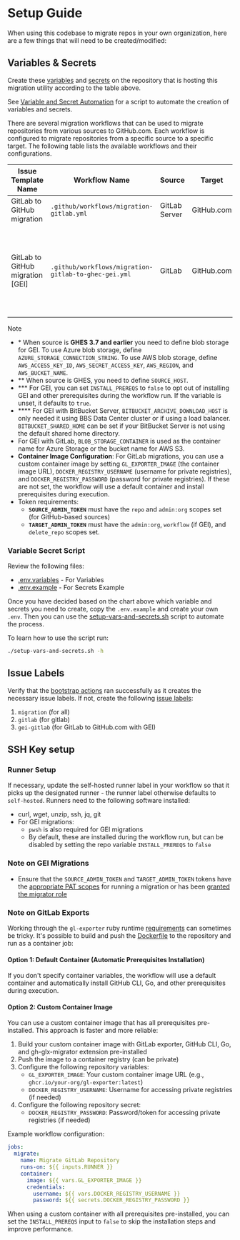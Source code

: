 # Setup Guide

When using this codebase to migrate repos in your own organization, here are a few things that will need to be created/modified:

## Variables & Secrets

Create these [variables](https://docs.github.com/en/actions/learn-github-actions/variables#creating-configuration-variables-for-a-repository) and [secrets](https://docs.github.com/en/actions/security-guides/encrypted-secrets#creating-encrypted-secrets-for-a-repository) on the repository that is hosting this migration utility according to the table above.

See [Variable and Secret Automation](#variable-secret-script) for a script to automate the creation of variables and secrets.

There are several migration workflows that can be used to migrate repositories from various sources to GitHub.com. Each workflow is configured to migrate repositories from a specific source to a specific target. The following table lists the available workflows and their configurations.

| Issue Template Name | Workflow Name | Source | Target | Vars | Secrets | Notes |
|---------------|---------------|--------|--------|-------|-------|-------|
| GitLab to GitHub migration | `.github/workflows/migration-gitlab.yml` | GitLab Server | GitHub.com | SOURCE_ADMIN_USERNAME SOURCE_HOST TARGET_ORGANIZATION | SOURCE_ADMIN_TOKEN TARGET_ADMIN_TOKEN | |
| GitLab to GitHub migration [GEI] | `.github/workflows/migration-gitlab-to-ghec-gei.yml` | GitLab | GitHub.com | TARGET_ORGANIZATION TARGET_HOST SOURCE_ADMIN_USERNAME SOURCE_HOST GITHUB_STORAGE AWS_REGION AZURE_STORAGE_ACCOUNT BLOB_STORAGE_CONTAINER GL_EXPORTER_IMAGE DOCKER_REGISTRY_USERNAME | TARGET_ADMIN_TOKEN SOURCE_ADMIN_TOKEN AZURE_STORAGE_ACCESS_KEY AWS_ACCESS_KEY_ID AWS_SECRET_ACCESS_KEY DOCKER_REGISTRY_PASSWORD | |

> [!NOTE]
> - \* When source is **GHES 3.7 and earlier** you need to define blob storage for GEI. To use Azure blob storage, define `AZURE_STORAGE_CONNECTION_STRING`. To use AWS blob storage, define `AWS_ACCESS_KEY_ID`, `AWS_SECRET_ACCESS_KEY`, `AWS_REGION`, and `AWS_BUCKET_NAME`.
> - ** When source is GHES, you need to define `SOURCE_HOST`.
> - *** For GEI, you can set `INSTALL_PREREQS` to `false` to opt out of installing GEI and other prerequisites during the workflow run. If the variable is unset, it defaults to `true`.
> - **** For GEI with BitBucket Server, `BITBUCKET_ARCHIVE_DOWNLOAD_HOST` is only needed it using BBS Data Center cluster or if using a load balancer. `BITBUCKET_SHARED_HOME` can be set if your BitBucket Server is not using the default shared home directory.
> - For GEI with GitLab, `BLOB_STORAGE_CONTAINER` is used as the container name for Azure Storage or the bucket name for AWS S3.
> - **Container Image Configuration**: For GitLab migrations, you can use a custom container image by setting `GL_EXPORTER_IMAGE` (the container image URL), `DOCKER_REGISTRY_USERNAME` (username for private registries), and `DOCKER_REGISTRY_PASSWORD` (password for private registries). If these are not set, the workflow will use a default container and install prerequisites during execution.
> - Token requirements:
>   - **`SOURCE_ADMIN_TOKEN`** must have the `repo` and `admin:org` scopes set (for GitHub-based sources)
>   - **`TARGET_ADMIN_TOKEN`** must have the `admin:org`, `workflow` (if GEI), and `delete_repo` scopes set.

### Variable Secret Script

Review the following files:

- [.env.variables](.env.variables) - For Variables
- [.env.example](.env.example) - For Secrets Example

Once you have decided based on the chart above which variable and secrets you need to create, copy the `.env.example` and create your own `.env`. Then you can use the [setup-vars-and-secrets.sh](setup-vars-and-secrets.sh) script to automate the process.

To learn how to use the script run:

```bash
./setup-vars-and-secrets.sh -h
```

## Issue Labels

Verify that the [bootstrap actions](.github/workflows/bootstrap.yml) ran successfully as it creates the necessary issue labels. If not, create the following [issue labels](https://docs.github.com/en/issues/using-labels-and-milestones-to-track-work/managing-labels#creating-a-label):

1. `migration` (for all)
4. `gitlab` (for gitlab)
10. `gei-gitlab` (for GitLab to GitHub.com with GEI)

## SSH Key setup

### Runner Setup

If necessary, update the self-hosted runner label in your workflow so that it picks up the designated runner - the runner label otherwise defaults to `self-hosted`. Runners need to the following software installed:

- curl, wget, unzip, ssh, jq, git
- For GEI migrations:
  - `pwsh` is also required for GEI migrations
  - By default, these are installed during the workflow run, but can be disabled by setting the repo variable `INSTALL_PREREQS` to `false`

### Note on GEI Migrations

- Ensure that the `SOURCE_ADMIN_TOKEN` and `TARGET_ADMIN_TOKEN` tokens have the [appropriate PAT scopes](https://docs.github.com/en/migrations/using-github-enterprise-importer/migrating-between-github-products/managing-access-for-a-migration-between-github-products#required-scopes-for-personal-access-tokens) for running a migration or has been [granted the migrator role](https://docs.github.com/en/migrations/using-github-enterprise-importer/migrating-between-github-products/managing-access-for-a-migration-between-github-products#granting-the-migrator-role)

### Note on GitLab Exports

Working through the `gl-exporter` ruby runtime [requirements](/tools/gl-exporter/docs/Requirements.md) can sometimes be tricky. It's possible to build and push the [Dockerfile](/tools/gl-exporter/Dockerfile) to the repository and run as a container job:

#### Option 1: Default Container (Automatic Prerequisites Installation)
If you don't specify container variables, the workflow will use a default container and automatically install GitHub CLI, Go, and other prerequisites during execution.

#### Option 2: Custom Container Image
You can use a custom container image that has all prerequisites pre-installed. This approach is faster and more reliable:

1. Build your custom container image with GitLab exporter, GitHub CLI, Go, and gh-glx-migrator extension pre-installed
2. Push the image to a container registry (can be private)
3. Configure the following repository variables:
   - `GL_EXPORTER_IMAGE`: Your custom container image URL (e.g., `ghcr.io/your-org/gl-exporter:latest`)
   - `DOCKER_REGISTRY_USERNAME`: Username for accessing private registries (if needed)
4. Configure the following repository secret:
   - `DOCKER_REGISTRY_PASSWORD`: Password/token for accessing private registries (if needed)

Example workflow configuration:
```yml
jobs:
  migrate:
    name: Migrate GitLab Repository
    runs-on: ${{ inputs.RUNNER }}
    container:
      image: ${{ vars.GL_EXPORTER_IMAGE }}
      credentials:
        username: ${{ vars.DOCKER_REGISTRY_USERNAME }}
        password: ${{ secrets.DOCKER_REGISTRY_PASSWORD }}
```

When using a custom container with all prerequisites pre-installed, you can set the `INSTALL_PREREQS` input to `false` to skip the installation steps and improve performance.
